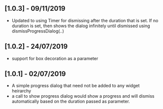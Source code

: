 ## [1.0.3] - 09/11/2019

* Updated to using Timer for dismissing after the duration that is set. If no duration is set, then shows the dialog infinitely until dismissed using dismissProgressDialog(..)

## [1.0.2] - 24/07/2019

* support for box decoration as a parameter

## [1.0.1] - 02/07/2019

* A simple progress dialog that need not be added to any widget heirarchy
* a call to show progress dialog would show a progress and will dismiss automatically based on the duration passed as parameter.
